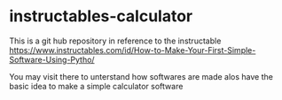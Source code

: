 # instructables-calculator
This is a git hub repository in reference to the instructable https://www.instructables.com/id/How-to-Make-Your-First-Simple-Software-Using-Pytho/

You may visit there to unterstand how softwares are made alos have the basic idea to make a simple calculator software

